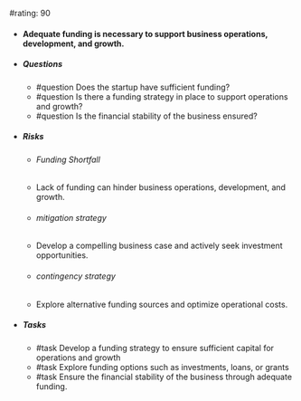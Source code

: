 #rating: 90
- #### Adequate funding is necessary to support business operations, development, and growth.
- ##### Questions
  - #question Does the startup have sufficient funding?
  - #question Is there a funding strategy in place to support operations and growth?
  - #question Is the financial stability of the business ensured?
- ##### Risks

  - ###### Funding Shortfall
  - Lack of funding can hinder business operations, development, and growth.
  - ###### mitigation strategy
  - Develop a compelling business case and actively seek investment opportunities.
  - ###### contingency strategy
  - Explore alternative funding sources and optimize operational costs.
- ##### Tasks
  - #task Develop a funding strategy to ensure sufficient capital for operations and growth
  - #task  Explore funding options such as investments, loans, or grants
  - #task  Ensure the financial stability of the business through adequate funding.


